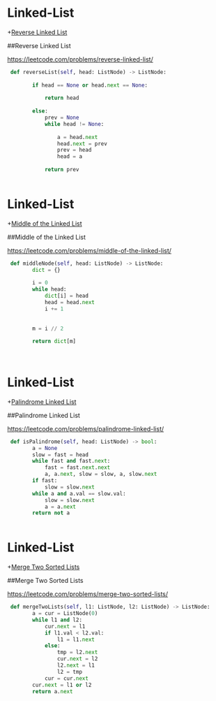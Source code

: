 
# Linked-List

+[Reverse Linked List](#reverse-linked-list)

##Reverse Linked List

https://leetcode.com/problems/reverse-linked-list/

```python
 def reverseList(self, head: ListNode) -> ListNode:
        
        if head == None or head.next == None:
            
            return head
        
        else:
            prev = None
            while head != None:
                
                a = head.next
                head.next = prev
                prev = head
                head = a
        
            return prev
                
```
# Linked-List

+[Middle of the Linked List](#middle-of-the-linked-list)

##Middle of the Linked List

https://leetcode.com/problems/middle-of-the-linked-list/

```python
 def middleNode(self, head: ListNode) -> ListNode:
        dict = {}
        
        i = 0
        while head:            
            dict[i] = head
            head = head.next 
            i += 1
            
        
        m = i // 2
        
        return dict[m]
        
        
```
# Linked-List

+[Palindrome Linked List](#palindrome-linked-list)

##Palindrome Linked List

 https://leetcode.com/problems/palindrome-linked-list/

```python
 def isPalindrome(self, head: ListNode) -> bool:
        a = None
        slow = fast = head
        while fast and fast.next:
            fast = fast.next.next
            a, a.next, slow = slow, a, slow.next
        if fast:
            slow = slow.next
        while a and a.val == slow.val:
            slow = slow.next
            a = a.next
        return not a
            
```
# Linked-List

+[Merge Two Sorted Lists](#merge-two-sorted-lists)

##Merge Two Sorted Lists

 https://leetcode.com/problems/merge-two-sorted-lists/

```python
 def mergeTwoLists(self, l1: ListNode, l2: ListNode) -> ListNode:
        a = cur = ListNode(0)
        while l1 and l2:
            cur.next = l1
            if l1.val < l2.val:
                l1 = l1.next
            else:
                tmp = l2.next
                cur.next = l2
                l2.next = l1
                l2 = tmp
            cur = cur.next
        cur.next = l1 or l2
        return a.next 
```